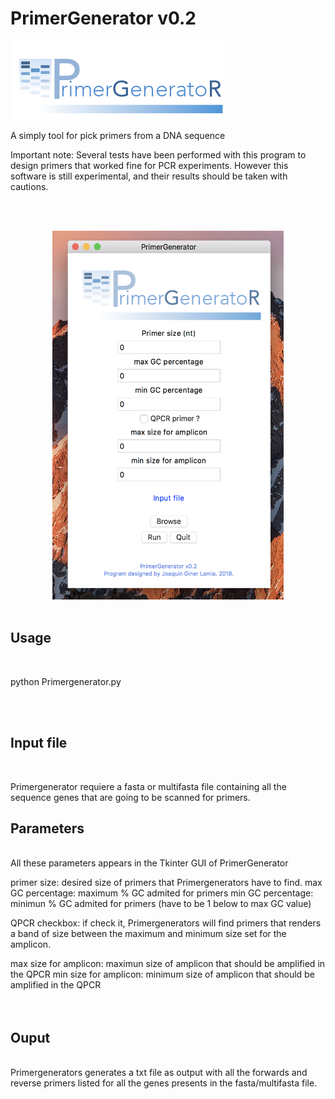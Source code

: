 # PrimerGenerator v0.2
![alt text](https://github.com/ginerorama/PrimerGenerator/blob/master/Primer.gif)

A simply tool for pick primers from a DNA sequence 

Important note: Several tests have been performed with this program to design 
primers that worked fine for PCR experiments. However this software is still experimental, 
and their results should be taken with cautions. 

<br />
<br />
<p align="center">
<img src="https://github.com/ginerorama/PrimerGenerator/blob/master/pic1.png" width="370" height="590">
<br />
<br />

## Usage
<br />

python Primergenerator.py

<br /><br />


## Input file
<br />


Primergenerator requiere a fasta or multifasta file containing all the sequence genes that are going to be scanned for primers. 
<br />


## Parameters
<br />
All these parameters appears in the Tkinter GUI of PrimerGenerator
<br />

primer size: desired size of primers that Primergenerators have to find.
max GC percentage: maximum % GC admited for primers
min GC percentage: minimun % GC admited for primers (have to be 1 below to max GC value)

QPCR checkbox: if check it, Primergenerators will find primers that renders a band of size
				between the maximum and minimum size set for the amplicon.

max size for amplicon: maximun size of amplicon that should be amplified in the QPCR
min size for amplicon: minimum size of amplicon that should be amplified in the QPCR	
<br /><br />


## Ouput

<br />
Primergenerators generates a txt file as output with all the forwards and reverse primers listed for all
the genes presents in the fasta/multifasta file. 
<br />
<br />
